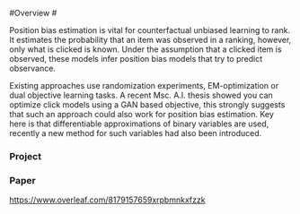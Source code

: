 #Overview #

Position bias estimation is vital for counterfactual unbiased 
learning to rank. It estimates the probability that an item was observed in 
a ranking, however, only what is clicked is known. Under the assumption 
that a clicked item is observed, these models infer position bias models that 
try to predict observance.

Existing approaches use randomization experiments, EM-optimization or dual objective learning tasks. 
A recent Msc. A.I. thesis showed you can optimize click models using a GAN based objective, 
this strongly suggests that such an approach could also work for position bias estimation. 
Key here is that differentiable approximations of binary variables are used, 
recently a new method for such variables had also been introduced.


### Project



### Paper

https://www.overleaf.com/8179157659xrpbmnkxfzzk
